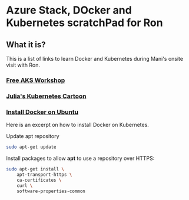 # Azure Stack, DOcker and Kubernetes scratchPad for Ron

## What it is?

This is a list of links to learn Docker and Kubernetes during Mani's onsite visit with Ron.


### [Free AKS Workshop](https://github.com/Azure/blackbelt-aks-hackfest/)

### [Julia's Kubernetes Cartoon](https://jvns.ca/blog/2017/06/04/learning-about-kubernetes/)

### [Install Docker on Ubuntu](https://docs.docker.com/install/linux/docker-ce/ubuntu/)

Here is an excerpt on how to install Docker on Kubernetes.

Update apt repository

```sh
sudo apt-get update
```

Install packages to allow **apt** to use a repository over HTTPS:
```sh
sudo apt-get install \
    apt-transport-https \
    ca-certificates \
    curl \
    software-properties-common
```
